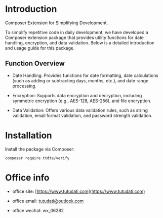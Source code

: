 # Introduction

Composer Extension for Simplifying Development.

To simplify repetitive code in daily development, we have developed a Composer extension package that provides utility
functions for date handling, encryption, and data validation. Below is a detailed introduction and usage guide for this
package.

## Function Overview

- Date Handling: Provides functions for date formatting, date calculations (such as adding or subtracting days, months,
  etc.), and date range processing.

- Encryption: Supports data encryption and decryption, including symmetric encryption (e.g., AES-128, AES-256), and file
  encryption.

- Data Validation: Offers various data validation rules, such as string validation, email format validation, and
  password strength validation.

# Installation

Install the package via Composer:

```shell
composer require ttdte/verify
```

# Office info

- office site: [https://www.tutudati.com](https://www.tutudati.com)

- office email: [tutudati@outlook.com](mailto:tutudati@outlook.com)

- office wechat: wx_06282